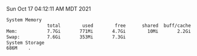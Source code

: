 Sun Oct 17 04:12:11 AM MDT 2021
```bash
System Memory
               total        used        free      shared  buff/cache   available
Mem:           7.7Gi       771Mi       4.7Gi        10Mi       2.2Gi       6.6Gi
Swap:          7.6Gi       353Mi       7.3Gi
System Storage
686M	.
```
